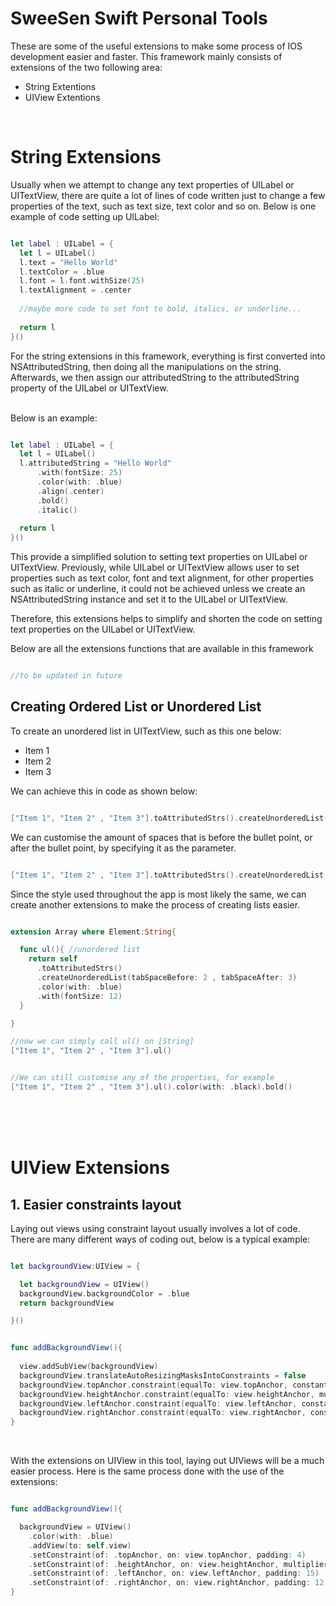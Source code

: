 # SweeSen Swift Personal Tools

These are some of the useful extensions to make some process of IOS development easier and faster. This framework mainly consists of extensions of the two following area:

* String Extentions
* UIView Extentions 

</br>

# String Extensions 

Usually when we attempt to change any text properties of UILabel or UITextView, there are quite a lot of lines of code written just to change a few properties of the text, such as text size, text color and so on. Below is one example of code setting up UILabel:

```swift 

let label : UILabel = {
  let l = UILabel()
  l.text = "Hello World"
  l.textColor = .blue
  l.font = l.font.withSize(25)
  l.textAlignment = .center
  
  //maybe more code to set font to bold, italics, or underline...
  
  return l
}()

```
For the string extensions in this framework, everything is first converted into NSAttributedString, then doing all the manipulations on the string. Afterwards, we then assign our attributedString to the attributedString property of the UILabel or UITextView. 

</br>
Below is an example:

```swift 

let label : UILabel = {
  let l = UILabel()
  l.attributedString = "Hello World"
      .with(fontSize: 25)
      .color(with: .blue)
      .align(.center)
      .bold()
      .italic()
      
  return l
}()

```

This provide a simplified solution to setting text properties on UILabel or UITextView. Previously, while UILabel or UITextView allows user to set properties such as text color, font and text alignment, for other properties such as italic or underline, it could not be achieved unless we create an NSAttributedString instance and set it to the UILabel or UITextView. 

Therefore, this extensions helps to simplify and shorten the code on setting text properties on the UILabel or UITextView.

Below are all the extensions functions that are available in this framework

```swift

//to be updated in future 

```


## Creating Ordered List or Unordered List

To create an unordered list in UITextView, such as this one below: 
* Item 1
* Item 2
* Item 3

We can achieve this in code as shown below:  

```swift

["Item 1", "Item 2" , "Item 3"].toAttributedStrs().createUnorderedList().with(fontSize: 16)

```

We can customise the amount of spaces that is before the bullet point, or after the bullet point, by specifying it as the parameter.

```swift

["Item 1", "Item 2" , "Item 3"].toAttributedStrs().createUnorderedList(tabSpaceBefore: 2 , tabSpaceAfter: 3)

```

Since the style used throughout the app is most likely the same, we can create another extensions to make the process of creating lists easier. 

```swift

extension Array where Element:String{

  func ul(){ //unordered list
    return self
      .toAttributedStrs()
      .createUnorderedList(tabSpaceBefore: 2 , tabSpaceAfter: 3)
      .color(with: .blue)
      .with(fontSize: 12)
  }

}

//now we can simply call ul() on [String]
["Item 1", "Item 2" , "Item 3"].ul()


//We can still customise any of the properties, for example
["Item 1", "Item 2" , "Item 3"].ul().color(with: .black).bold()

```

</br></br></br>

# UIView Extensions

## 1. Easier constraints layout
Laying out views using constraint layout usually involves a lot of code. There are many different ways of coding out, below is a typical example:

```swift

let backgroundView:UIView = {

  let backgroundView = UIView()
  backgroundView.backgroundColor = .blue
  return backgroundView

}()


func addBackgroundView(){
  
  view.addSubView(backgroundView)
  backgroundView.translateAutoResizingMasksIntoConstraints = false
  backgroundView.topAnchor.constraint(equalTo: view.topAnchor, constant: 4).isActive = true
  backgroundView.heightAnchor.constraint(equalTo: view.heightAnchor, multiplier: 0.3).isActive = true
  backgroundView.leftAnchor.constraint(equalTo: view.leftAnchor, constant: 15).isActive = true
  backgroundView.rightAnchor.constraint(equalTo: view.rightAnchor, constant: -12).isActive = true
}

```
</br>

With the extensions on UIView in this tool, laying out UIViews will be a much easier process. Here is the same process done with the use of the extensions:

```swift

func addBackgroundView(){

  backgroundView = UIView()
    .color(with: .blue)
    .addView(to: self.view)
    .setConstraint(of: .topAnchor, on: view.topAnchor, padding: 4)
    .setConstraint(of: .heightAnchor, on: view.heightAnchor, multiplier: 0.3)
    .setConstraint(of: .leftAnchor, on: view.leftAnchor, padding: 15)
    .setConstraint(of: .rightAnchor, on: view.rightAnchor, padding: 12)
}
```



